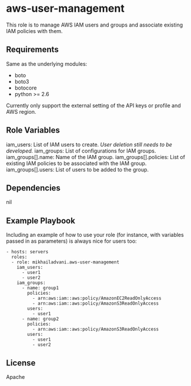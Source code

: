 aws-user-management
=========

This role is to manage AWS IAM users and groups and associate existing IAM policies with them.

Requirements
------------

Same as the underlying modules:

* boto
* boto3
* botocore
* python >= 2.6

Currently only support the external setting of the API keys or profile and AWS region.

Role Variables
--------------

iam_users: List of IAM users to create. *User deletion still needs to be developed.*
iam_groups: List of configurations for IAM groups.
iam_groups[].name: Name of the IAM group.
iam_groups[].policies: List of existing IAM policies to be associated with the IAM group.
iam_groups[].users: List of users to be added to the group.

Dependencies
------------

nil

Example Playbook
----------------

Including an example of how to use your role (for instance, with variables passed in as parameters) is always nice for users too:

    - hosts: servers
      roles:
      - role: mikhailadvani.aws-user-management
        iam_users:
          - user1
          - user2
        iam_groups:
          - name: group1
            policies:
              - arn:aws:iam::aws:policy/AmazonEC2ReadOnlyAccess
              - arn:aws:iam::aws:policy/AmazonS3ReadOnlyAccess
            users:
              - user1
          - name: group2
            policies:
              - arn:aws:iam::aws:policy/AmazonS3ReadOnlyAccess
            users:
              - user1
              - user2


License
-------

Apache
